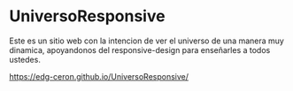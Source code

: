 # UniversoResponsive

Este es un sitio web con la intencion de ver el universo de una manera muy dinamica, apoyandonos del responsive-design para enseñarles a todos ustedes.

https://edg-ceron.github.io/UniversoResponsive/

